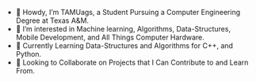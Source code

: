 - 👋 Howdy, I’m TAMUags, a Student Pursuing a Computer Engineering Degree at Texas A&M.
- 👀 I’m interested in Machine learning, Algorithms, Data-Structures, Mobile Development, and All Things Computer Hardware.
- 🌱 Currently Learning Data-Structures and Algorithms for C++, and Python.
- 💞️ Looking to Collaborate on Projects that I Can Contribute to and Learn From.



